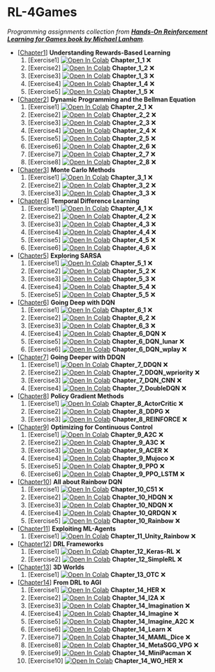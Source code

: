 # RL-4Games
_Programming assignments collection from [**Hands-On Reinforcement Learning for Games book by Michael Lanham**](https://github.com/PacktPublishing/Hands-On-Reinforcement-Learning-for-Games)._

- [[Chapter1](C1-Understanding_Rewards-Based_Learning)] **Understanding Rewards-Based Learning**
    1. [Exercise1] [![Open In Colab](https://colab.research.google.com/assets/colab-badge.svg)](https://colab.research.google.com/github/damianiRiccardo90/RL-4Games/blob/master/C1-Understanding_Rewards-Based_Learning/Chapter_1_1.ipynb) **Chapter_1_1** :x:
    2. [Exercise2] [![Open In Colab](https://colab.research.google.com/assets/colab-badge.svg)](https://colab.research.google.com/github/damianiRiccardo90/RL-4Games/blob/master/C1-Understanding_Rewards-Based_Learning/Chapter_1_2.ipynb) **Chapter_1_2** :x:
    3. [Exercise3] [![Open In Colab](https://colab.research.google.com/assets/colab-badge.svg)](https://colab.research.google.com/github/damianiRiccardo90/RL-4Games/blob/master/C1-Understanding_Rewards-Based_Learning/Chapter_1_3.ipynb) **Chapter_1_3** :x:
    4. [Exercise4] [![Open In Colab](https://colab.research.google.com/assets/colab-badge.svg)](https://colab.research.google.com/github/damianiRiccardo90/RL-4Games/blob/master/C1-Understanding_Rewards-Based_Learning/Chapter_1_4.ipynb) **Chapter_1_4** :x:
    5. [Exercise5] [![Open In Colab](https://colab.research.google.com/assets/colab-badge.svg)](https://colab.research.google.com/github/damianiRiccardo90/RL-4Games/blob/master/C1-Understanding_Rewards-Based_Learning/Chapter_1_5.ipynb) **Chapter_1_5** :x:
- [[Chapter2](C2-Dynamic_Programming_and_the_Bellman_Equation)] **Dynamic Programming and the Bellman Equation**
    1. [Exercise1] [![Open In Colab](https://colab.research.google.com/assets/colab-badge.svg)](https://colab.research.google.com/github/damianiRiccardo90/RL-4Games/blob/master/C2-Dynamic_Programming_and_the_Bellman_Equation/Chapter_2_1.ipynb) **Chapter_2_1** :x:
    2. [Exercise2] [![Open In Colab](https://colab.research.google.com/assets/colab-badge.svg)](https://colab.research.google.com/github/damianiRiccardo90/RL-4Games/blob/master/C2-Dynamic_Programming_and_the_Bellman_Equation/Chapter_2_2.ipynb) **Chapter_2_2** :x:
    3. [Exercise3] [![Open In Colab](https://colab.research.google.com/assets/colab-badge.svg)](https://colab.research.google.com/github/damianiRiccardo90/RL-4Games/blob/master/C2-Dynamic_Programming_and_the_Bellman_Equation/Chapter_2_3.ipynb) **Chapter_2_3** :x:
    4. [Exercise4] [![Open In Colab](https://colab.research.google.com/assets/colab-badge.svg)](https://colab.research.google.com/github/damianiRiccardo90/RL-4Games/blob/master/C2-Dynamic_Programming_and_the_Bellman_Equation/Chapter_2_4.ipynb) **Chapter_2_4** :x:
    5. [Exercise5] [![Open In Colab](https://colab.research.google.com/assets/colab-badge.svg)](https://colab.research.google.com/github/damianiRiccardo90/RL-4Games/blob/master/C2-Dynamic_Programming_and_the_Bellman_Equation/Chapter_2_5.ipynb) **Chapter_2_5** :x:
    6. [Exercise6] [![Open In Colab](https://colab.research.google.com/assets/colab-badge.svg)](https://colab.research.google.com/github/damianiRiccardo90/RL-4Games/blob/master/C2-Dynamic_Programming_and_the_Bellman_Equation/Chapter_2_6.ipynb) **Chapter_2_6** :x:
    7. [Exercise7] [![Open In Colab](https://colab.research.google.com/assets/colab-badge.svg)](https://colab.research.google.com/github/damianiRiccardo90/RL-4Games/blob/master/C2-Dynamic_Programming_and_the_Bellman_Equation/Chapter_2_7.ipynb) **Chapter_2_7** :x:
    8. [Exercise8] [![Open In Colab](https://colab.research.google.com/assets/colab-badge.svg)](https://colab.research.google.com/github/damianiRiccardo90/RL-4Games/blob/master/C2-Dynamic_Programming_and_the_Bellman_Equation/Chapter_2_8.ipynb) **Chapter_2_8** :x:
- [[Chapter3](C3-C3-Monte_Carlo_Methods)] **Monte Carlo Methods**
    1. [Exercise1] [![Open In Colab](https://colab.research.google.com/assets/colab-badge.svg)](https://colab.research.google.com/github/damianiRiccardo90/RL-4Games/blob/master/C3-Monte_Carlo_Methods/Chapter_3_1.ipynb) **Chapter_3_1** :x:
    2. [Exercise2] [![Open In Colab](https://colab.research.google.com/assets/colab-badge.svg)](https://colab.research.google.com/github/damianiRiccardo90/RL-4Games/blob/master/C3-Monte_Carlo_Methods/Chapter_3_2.ipynb) **Chapter_3_2** :x:
    3. [Exercise3] [![Open In Colab](https://colab.research.google.com/assets/colab-badge.svg)](https://colab.research.google.com/github/damianiRiccardo90/RL-4Games/blob/master/C3-Monte_Carlo_Methods/Chapter_3_3.ipynb) **Chapter_3_3** :x:
- [[Chapter4](C4-Temporal_Difference_Learning)] **Temporal Difference Learning**
    1. [Exercise1] [![Open In Colab](https://colab.research.google.com/assets/colab-badge.svg)](https://colab.research.google.com/github/damianiRiccardo90/RL-4Games/blob/master/C4-Temporal_Difference_Learning/Chapter_4_1.ipynb) **Chapter_4_1** :x:
    2. [Exercise2] [![Open In Colab](https://colab.research.google.com/assets/colab-badge.svg)](https://colab.research.google.com/github/damianiRiccardo90/RL-4Games/blob/master/C4-Temporal_Difference_Learning/Chapter_4_2.ipynb) **Chapter_4_2** :x:
    3. [Exercise3] [![Open In Colab](https://colab.research.google.com/assets/colab-badge.svg)](https://colab.research.google.com/github/damianiRiccardo90/RL-4Games/blob/master/C4-Temporal_Difference_Learning/Chapter_4_3.ipynb) **Chapter_4_3** :x:
    4. [Exercise4] [![Open In Colab](https://colab.research.google.com/assets/colab-badge.svg)](https://colab.research.google.com/github/damianiRiccardo90/RL-4Games/blob/master/C4-Temporal_Difference_Learning/Chapter_4_4.ipynb) **Chapter_4_4** :x:
    5. [Exercise5] [![Open In Colab](https://colab.research.google.com/assets/colab-badge.svg)](https://colab.research.google.com/github/damianiRiccardo90/RL-4Games/blob/master/C4-Temporal_Difference_Learning/Chapter_4_5.ipynb) **Chapter_4_5** :x:
    6. [Exercise6] [![Open In Colab](https://colab.research.google.com/assets/colab-badge.svg)](https://colab.research.google.com/github/damianiRiccardo90/RL-4Games/blob/master/C4-Temporal_Difference_Learning/Chapter_4_6.ipynb) **Chapter_4_6** :x:
- [[Chapter5](C5-Exploring_SARSA)] **Exploring SARSA**
    1. [Exercise1] [![Open In Colab](https://colab.research.google.com/assets/colab-badge.svg)](https://colab.research.google.com/github/damianiRiccardo90/RL-4Games/blob/master/C5-Exploring_SARSA/Chapter_5_1.ipynb) **Chapter_5_1** :x:
    2. [Exercise2] [![Open In Colab](https://colab.research.google.com/assets/colab-badge.svg)](https://colab.research.google.com/github/damianiRiccardo90/RL-4Games/blob/master/C5-Exploring_SARSA/Chapter_5_2.ipynb) **Chapter_5_2** :x:
    3. [Exercise3] [![Open In Colab](https://colab.research.google.com/assets/colab-badge.svg)](https://colab.research.google.com/github/damianiRiccardo90/RL-4Games/blob/master/C5-Exploring_SARSA/Chapter_5_3.ipynb) **Chapter_5_3** :x:
    4. [Exercise4] [![Open In Colab](https://colab.research.google.com/assets/colab-badge.svg)](https://colab.research.google.com/github/damianiRiccardo90/RL-4Games/blob/master/C5-Exploring_SARSA/Chapter_5_4.ipynb) **Chapter_5_4** :x:
    5. [Exercise5] [![Open In Colab](https://colab.research.google.com/assets/colab-badge.svg)](https://colab.research.google.com/github/damianiRiccardo90/RL-4Games/blob/master/C5-Exploring_SARSA/Chapter_5_5.ipynb) **Chapter_5_5** :x:
- [[Chapter6](C6-Going_Deep_with_DQN)] **Going Deep with DQN**
    1. [Exercise1] [![Open In Colab](https://colab.research.google.com/assets/colab-badge.svg)](https://colab.research.google.com/github/damianiRiccardo90/RL-4Games/blob/master/C6-Going_Deep_with_DQN/Chapter_6_1.ipynb) **Chapter_6_1** :x:
    2. [Exercise2] [![Open In Colab](https://colab.research.google.com/assets/colab-badge.svg)](https://colab.research.google.com/github/damianiRiccardo90/RL-4Games/blob/master/C6-Going_Deep_with_DQN/Chapter_6_2.ipynb) **Chapter_6_2** :x:
    3. [Exercise3] [![Open In Colab](https://colab.research.google.com/assets/colab-badge.svg)](https://colab.research.google.com/github/damianiRiccardo90/RL-4Games/blob/master/C6-Going_Deep_with_DQN/Chapter_6_3.ipynb) **Chapter_6_3** :x:
    4. [Exercise4] [![Open In Colab](https://colab.research.google.com/assets/colab-badge.svg)](https://colab.research.google.com/github/damianiRiccardo90/RL-4Games/blob/master/C6-Going_Deep_with_DQN/Chapter_6_DQN.ipynb) **Chapter_6_DQN** :x:
    5. [Exercise5] [![Open In Colab](https://colab.research.google.com/assets/colab-badge.svg)](https://colab.research.google.com/github/damianiRiccardo90/RL-4Games/blob/master/C6-Going_Deep_with_DQN/Chapter_6_DQN_lunar.ipynb) **Chapter_6_DQN_lunar** :x:
    6. [Exercise6] [![Open In Colab](https://colab.research.google.com/assets/colab-badge.svg)](https://colab.research.google.com/github/damianiRiccardo90/RL-4Games/blob/master/C6-Going_Deep_with_DQN/Chapter_6_DQN_wplay.ipynb) **Chapter_6_DQN_wplay** :x:
- [[Chapter7](C7-Going_Deeper_with_DDQN)] **Going Deeper with DDQN**
    1. [Exercise1] [![Open In Colab](https://colab.research.google.com/assets/colab-badge.svg)](https://colab.research.google.com/github/damianiRiccardo90/RL-4Games/blob/master/C7-Going_Deeper_with_DDQN/Chapter_7_DDQN.ipynb) **Chapter_7_DDQN** :x:
    2. [Exercise2] [![Open In Colab](https://colab.research.google.com/assets/colab-badge.svg)](https://colab.research.google.com/github/damianiRiccardo90/RL-4Games/blob/master/C7-Going_Deeper_with_DDQN/Chapter_7_DDQN_wpriority.ipynb) **Chapter_7_DDQN_wpriority** :x:
    3. [Exercise3] [![Open In Colab](https://colab.research.google.com/assets/colab-badge.svg)](https://colab.research.google.com/github/damianiRiccardo90/RL-4Games/blob/master/C7-Going_Deeper_with_DDQN/Chapter_7_DQN_CNN.ipynb) **Chapter_7_DQN_CNN** :x:
    4. [Exercise4] [![Open In Colab](https://colab.research.google.com/assets/colab-badge.svg)](https://colab.research.google.com/github/damianiRiccardo90/RL-4Games/blob/master/C7-Going_Deeper_with_DDQN/Chapter_7_DoubleDQN.ipynb) **Chapter_7_DoubleDQN** :x:
- [[Chapter8](C8-Policy_Gradient_Methods)] **Policy Gradient Methods**
    1. [Exercise1] [![Open In Colab](https://colab.research.google.com/assets/colab-badge.svg)](https://colab.research.google.com/github/damianiRiccardo90/RL-4Games/blob/master/C8-Policy_Gradient_Methods/Chapter_8_ActorCritic.ipynb) **Chapter_8_ActorCritic** :x:
    2. [Exercise2] [![Open In Colab](https://colab.research.google.com/assets/colab-badge.svg)](https://colab.research.google.com/github/damianiRiccardo90/RL-4Games/blob/master/C8-Policy_Gradient_Methods/Chapter_8_DDPG.ipynb) **Chapter_8_DDPG** :x:
    3. [Exercise3] [![Open In Colab](https://colab.research.google.com/assets/colab-badge.svg)](https://colab.research.google.com/github/damianiRiccardo90/RL-4Games/blob/master/C7-Policy_Gradient_Methods/Chapter_8_REINFORCE.ipynb) **Chapter_8_REINFORCE** :x:
- [[Chapter9](C9-Optimizing_for_Continuous_Control)] **Optimizing for Continuous Control**
    1. [Exercise1] [![Open In Colab](https://colab.research.google.com/assets/colab-badge.svg)](https://colab.research.google.com/github/damianiRiccardo90/RL-4Games/blob/master/C9-Optimizing_for_Continuous_Control/Chapter_9_A2C.ipynb) **Chapter_9_A2C** :x:
    2. [Exercise2] [![Open In Colab](https://colab.research.google.com/assets/colab-badge.svg)](https://colab.research.google.com/github/damianiRiccardo90/RL-4Games/blob/master/C9-Optimizing_for_Continuous_Control/Chapter_9_A3C.ipynb) **Chapter_9_A3C** :x:
    3. [Exercise3] [![Open In Colab](https://colab.research.google.com/assets/colab-badge.svg)](https://colab.research.google.com/github/damianiRiccardo90/RL-4Games/blob/master/C9-Optimizing_for_Continuous_Control/Chapter_9_ACER.ipynb) **Chapter_9_ACER** :x:
    4. [Exercise4] [![Open In Colab](https://colab.research.google.com/assets/colab-badge.svg)](https://colab.research.google.com/github/damianiRiccardo90/RL-4Games/blob/master/C9-Optimizing_for_Continuous_Control/Chapter_9_Mujoco.ipynb) **Chapter_9_Mujoco** :x:
    5. [Exercise5] [![Open In Colab](https://colab.research.google.com/assets/colab-badge.svg)](https://colab.research.google.com/github/damianiRiccardo90/RL-4Games/blob/master/C9-Optimizing_for_Continuous_Control/Chapter_9_PPO.ipynb) **Chapter_9_PPO** :x:
    6. [Exercise6] [![Open In Colab](https://colab.research.google.com/assets/colab-badge.svg)](https://colab.research.google.com/github/damianiRiccardo90/RL-4Games/blob/master/C9-Optimizing_for_Continuous_Control/Chapter_9_PPO_LSTM.ipynb) **Chapter_9_PPO_LSTM** :x:
- [[Chapter10](C10-All_about_Rainbow_DQN)] **All about Rainbow DQN**
    1. [Exercise1] [![Open In Colab](https://colab.research.google.com/assets/colab-badge.svg)](https://colab.research.google.com/github/damianiRiccardo90/RL-4Games/blob/master/C10-All_about_Rainbow_DQN/Chapter_10_C51.ipynb) **Chapter_10_C51** :x:
    2. [Exercise2] [![Open In Colab](https://colab.research.google.com/assets/colab-badge.svg)](https://colab.research.google.com/github/damianiRiccardo90/RL-4Games/blob/master/C10-All_about_Rainbow_DQN/Chapter_10_HDQN.ipynb) **Chapter_10_HDQN** :x:
    3. [Exercise3] [![Open In Colab](https://colab.research.google.com/assets/colab-badge.svg)](https://colab.research.google.com/github/damianiRiccardo90/RL-4Games/blob/master/C10-All_about_Rainbow_DQN/Chapter_10_NDQN.ipynb) **Chapter_10_NDQN** :x:
    4. [Exercise4] [![Open In Colab](https://colab.research.google.com/assets/colab-badge.svg)](https://colab.research.google.com/github/damianiRiccardo90/RL-4Games/blob/master/C10-All_about_Rainbow_DQN/Chapter_10_QRDQN.ipynb) **Chapter_10_QRDQN** :x:
    5. [Exercise5] [![Open In Colab](https://colab.research.google.com/assets/colab-badge.svg)](https://colab.research.google.com/github/damianiRiccardo90/RL-4Games/blob/master/C10-All_about_Rainbow_DQN/Chapter_10_Rainbow.ipynb) **Chapter_10_Rainbow** :x:
- [[Chapter11](C11-Exploiting_ML-Agents)] **Exploiting ML-Agents**
    1. [Exercise1] [![Open In Colab](https://colab.research.google.com/assets/colab-badge.svg)](https://colab.research.google.com/github/damianiRiccardo90/RL-4Games/blob/master/C11-Exploiting_ML-Agents/Chapter_11_Unity_Rainbow.ipynb) **Chapter_11_Unity_Rainbow** :x:
- [[Chapter12](C12-DRL_Frameworks)] **DRL Frameworks**
    1. [Exercise1] [![Open In Colab](https://colab.research.google.com/assets/colab-badge.svg)](https://colab.research.google.com/github/damianiRiccardo90/RL-4Games/blob/master/C12-DRL_Frameworks/Chapter_12_Keras-RL.ipynb) **Chapter_12_Keras-RL** :x:
    2. [Exercise2] [![Open In Colab](https://colab.research.google.com/assets/colab-badge.svg)](https://colab.research.google.com/github/damianiRiccardo90/RL-4Games/blob/master/C12-DRL_Frameworks/Chapter_12_SimpleRL.ipynb) **Chapter_12_SimpleRL** :x:
- [[Chapter13](C13-3D_Worlds)] **3D Worlds**
    1. [Exercise1] [![Open In Colab](https://colab.research.google.com/assets/colab-badge.svg)](https://colab.research.google.com/github/damianiRiccardo90/RL-4Games/blob/master/C13-3D_Worlds/Chapter_13_OTC.ipynb) **Chapter_13_OTC** :x:
- [[Chapter14](C14-From_DRL_to_AGI)] **From DRL to AGI**
    1. [Exercise1] [![Open In Colab](https://colab.research.google.com/assets/colab-badge.svg)](https://colab.research.google.com/github/damianiRiccardo90/RL-4Games/blob/master/C14-From_DRL_to_AGI/Chapter_14_HER.ipynb) **Chapter_14_HER** :x:
    2. [Exercise2] [![Open In Colab](https://colab.research.google.com/assets/colab-badge.svg)](https://colab.research.google.com/github/damianiRiccardo90/RL-4Games/blob/master/C14-From_DRL_to_AGI/Chapter_14_I2A.ipynb) **Chapter_14_I2A** :x:
    3. [Exercise3] [![Open In Colab](https://colab.research.google.com/assets/colab-badge.svg)](https://colab.research.google.com/github/damianiRiccardo90/RL-4Games/blob/master/C14-From_DRL_to_AGI/Chapter_14_Imagination.ipynb) **Chapter_14_Imagination** :x:
    4. [Exercise4] [![Open In Colab](https://colab.research.google.com/assets/colab-badge.svg)](https://colab.research.google.com/github/damianiRiccardo90/RL-4Games/blob/master/C14-From_DRL_to_AGI/Chapter_14_Imagine.ipynb) **Chapter_14_Imagine** :x:
    5. [Exercise5] [![Open In Colab](https://colab.research.google.com/assets/colab-badge.svg)](https://colab.research.google.com/github/damianiRiccardo90/RL-4Games/blob/master/C14-From_DRL_to_AGI/Chapter_14_Imagine_A2C.ipynb) **Chapter_14_Imagine_A2C** :x:
    6. [Exercise6] [![Open In Colab](https://colab.research.google.com/assets/colab-badge.svg)](https://colab.research.google.com/github/damianiRiccardo90/RL-4Games/blob/master/C14-From_DRL_to_AGI/Chapter_14_Learn.ipynb) **Chapter_14_Learn** :x:
    7. [Exercise7] [![Open In Colab](https://colab.research.google.com/assets/colab-badge.svg)](https://colab.research.google.com/github/damianiRiccardo90/RL-4Games/blob/master/C14-From_DRL_to_AGI/Chapter_14_MAML_Dice.ipynb) **Chapter_14_MAML_Dice** :x:
    8. [Exercise8] [![Open In Colab](https://colab.research.google.com/assets/colab-badge.svg)](https://colab.research.google.com/github/damianiRiccardo90/RL-4Games/blob/master/C14-From_DRL_to_AGI/Chapter_14_MetaSGG-VPG.ipynb) **Chapter_14_MetaSGG_VPG** :x:
    9. [Exercise9] [![Open In Colab](https://colab.research.google.com/assets/colab-badge.svg)](https://colab.research.google.com/github/damianiRiccardo90/RL-4Games/blob/master/C14-From_DRL_to_AGI/Chapter_14_MiniPacman.ipynb) **Chapter_14_MiniPacman** :x:
    10. [Exercise10] [![Open In Colab](https://colab.research.google.com/assets/colab-badge.svg)](https://colab.research.google.com/github/damianiRiccardo90/RL-4Games/blob/master/C14-From_DRL_to_AGI/Chapter_14_WO_HER.ipynb) **Chapter_14_WO_HER** :x:
